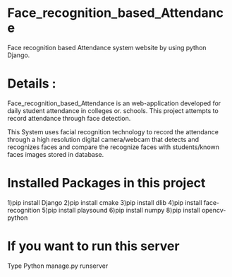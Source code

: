 # Face_recognition_based_Attendance
Face recognition based Attendance system website by using python Django.

 # Details :
Face_recognition_based_Attendance is an web-application developed for daily student attendance in colleges or. schools. This project attempts to record attendance through face detection.

This System uses facial recognition technology to record the attendance through a high resolution digital camera/webcam that detects and recognizes faces and compare the recognize faces with students/known faces images stored in database.


# Installed Packages in this project
1)pip install Django 
2)pip install cmake
3)pip install dlib
4)pip install face-recognition 
5)pip install playsound 
6)pip install numpy
8)pip install opencv-python


# If you want to run this server
Type Python manage.py runserver
